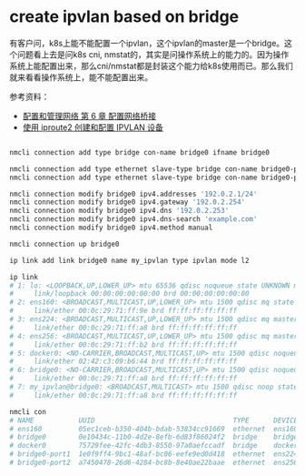 # create ipvlan based on bridge

有客户问，k8s上能不能配置一个ipvlan，这个ipvlan的master是一个bridge。这个问题看上去是问k8s cni, nmstat的，其实是问操作系统上的能力的。因为操作系统上能配置出来，那么cni/nmstat都是封装这个能力给k8s使用而已。那么我们就来看看操作系统上，能不能配置出来。

参考资料：
- [配置和管理网络 第 6 章 配置网络桥接](https://access.redhat.com/documentation/zh-cn/red_hat_enterprise_linux/8/html/configuring_and_managing_networking/configuring-a-network-bridge_configuring-and-managing-networking)
- [使用 iproute2 创建和配置 IPVLAN 设备](https://access.redhat.com/documentation/zh-cn/red_hat_enterprise_linux/8/html/configuring_and_managing_networking/creating-and-configuring-the-ipvlan-device-using-iproute2_getting-started-with-ipvlan)

```bash

nmcli connection add type bridge con-name bridge0 ifname bridge0

nmcli connection add type ethernet slave-type bridge con-name bridge0-port1 ifname ens224 master bridge0
nmcli connection add type ethernet slave-type bridge con-name bridge0-port2 ifname ens256 master bridge0

nmcli connection modify bridge0 ipv4.addresses '192.0.2.1/24'
nmcli connection modify bridge0 ipv4.gateway '192.0.2.254'
nmcli connection modify bridge0 ipv4.dns '192.0.2.253'
nmcli connection modify bridge0 ipv4.dns-search 'example.com'
nmcli connection modify bridge0 ipv4.method manual

nmcli connection up bridge0

ip link add link bridge0 name my_ipvlan type ipvlan mode l2

ip link
# 1: lo: <LOOPBACK,UP,LOWER_UP> mtu 65536 qdisc noqueue state UNKNOWN mode DEFAULT group default qlen 1000
#     link/loopback 00:00:00:00:00:00 brd 00:00:00:00:00:00
# 2: ens160: <BROADCAST,MULTICAST,UP,LOWER_UP> mtu 1500 qdisc mq state UP mode DEFAULT group default qlen 1000
#     link/ether 00:0c:29:71:ff:9e brd ff:ff:ff:ff:ff:ff
# 3: ens224: <BROADCAST,MULTICAST,UP,LOWER_UP> mtu 1500 qdisc mq master bridge0 state UP mode DEFAULT group default qlen 1000
#     link/ether 00:0c:29:71:ff:a8 brd ff:ff:ff:ff:ff:ff
# 4: ens256: <BROADCAST,MULTICAST,UP,LOWER_UP> mtu 1500 qdisc mq master bridge0 state UP mode DEFAULT group default qlen 1000
#     link/ether 00:0c:29:71:ff:b2 brd ff:ff:ff:ff:ff:ff
# 5: docker0: <NO-CARRIER,BROADCAST,MULTICAST,UP> mtu 1500 qdisc noqueue state DOWN mode DEFAULT group default
#     link/ether 02:42:c3:09:b6:44 brd ff:ff:ff:ff:ff:ff
# 6: bridge0: <NO-CARRIER,BROADCAST,MULTICAST,UP> mtu 1500 qdisc noqueue state DOWN mode DEFAULT group default qlen 1000
#     link/ether 00:0c:29:71:ff:a8 brd ff:ff:ff:ff:ff:ff
# 7: my_ipvlan@bridge0: <BROADCAST,MULTICAST> mtu 1500 qdisc noop state DOWN mode DEFAULT group default qlen 1000
#     link/ether 00:0c:29:71:ff:a8 brd ff:ff:ff:ff:ff:ff

nmcli con
# NAME           UUID                                  TYPE      DEVICE
# ens160         05ec1ceb-b350-404b-bdab-53834cc91669  ethernet  ens160
# bridge0        0e10434c-11b0-4d2e-8efb-6d83f86024f2  bridge    bridge0
# docker0        75729fee-42fc-4db3-8550-97a0aefccadf  bridge    docker0
# bridge0-port1  1e0f9ff4-9bc1-48af-bc06-eefe9ed0d418  ethernet  ens224
# bridge0-port2  a7450478-26d6-4284-bc8b-8e40ae22baae  ethernet  ens256


```